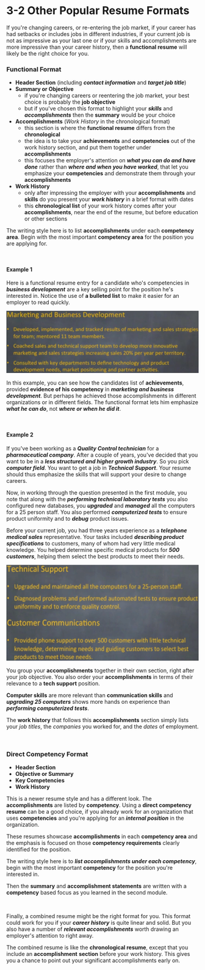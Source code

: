 # 3-2 Other Popular Resume Formats

If you're changing careers, or re-entering the job market, if your career has had setbacks or includes jobs in different industries, if your current job is not as impressive as your last one or if your skills and accomplishments are more impressive than your career history, then a **functional resume** will likely be the right choice for you.

### Functional Format

* **Header Section**  (including ***contact information*** and ***target job title***)
* **Summary or Objective**
  * if you're changing careers or reentering the job market, your best choice is probably the **job objective**
  * but if you've chosen this format to highlight your ***skills*** and ***accomplishments*** then the **summary** would be your choice
* **Accomplishments** (*Work History* in the chronological format)
  * this section is where the **functional resume** differs from the **chronological**
  * the idea is to take your **achievements** and **competencies** out of the work history section, and put them together under **accomplishments**
  * this focuses the employer's attention on ***what you can do and have done*** rather than ***where and when you have worked***, that let you emphasize your **competencies** and demonstrate them through your **accomplishments**
* **Work History**
  * only after impressing the employer with your **accomplishments** and **skills** do you present your ***work history*** in a brief format with dates
  * this **chronological list** of your work history comes after your **accomplishments**, near the end of the resume, but before education or other sections

The writing style here is to list **accomplishments** under each **competency area**. Begin with the most important **competency area** for the position you are applying for.

<br/>

#### Example 1

Here is a functional resume entry for a candidate who's competencies in ***business development*** are a key selling point for the position he's interested in. Notice the use of **a bulleted list** to make it easier for an employer to read quickly.

<img src='https://github.com/siyinghan/Notes/raw/master/Interviewing%20and%20Resume%20Writing%20in%20English%20(Coursera%20Specialization)/Image/018.png' width=700px />

In this example, you can see how the candidates list of **achievements**, provided **evidence of his competency** in ***marketing and business development***. But perhaps he achieved those accomplishments in different organizations or in different fields. The functional format lets him emphasize ***what he can do***, not ***where or when he did it***.

<br/>

#### Example 2

If you've been working as a ***Quality Control technician*** for a ***pharmaceutical company***. After a couple of years, you've decided that you want to be in a ***less structured and higher growth industry***. So you pick ***computer field***. You want to get a job in ***Technical Support***. Your resume should thus emphasize the skills that will support your desire to change careers.

Now, in working through the question presented in the first module, you note that along with the ***performing technical laboratory tests*** you also configured new databases, you ***upgraded*** and ***managed*** all the computers for a 25 person staff. You also performed ***computerized tests*** to ensure product uniformity and to ***debug*** product issues.

Before your current job, you had three years experience as a ***telephone medical sales*** representative. Your tasks included ***describing product specifications*** to customers, many of whom had very little medical knowledge. You helped determine specific medical products for ***500 customers***, helping them select the best products to meet their needs.

<img src='https://github.com/siyinghan/Notes/raw/master/Interviewing%20and%20Resume%20Writing%20in%20English%20(Coursera%20Specialization)/Image/019.png' width=600px />

You group your **accomplishments** together in their own section, right after your job objective. You also order your **accomplishments** in terms of their relevance to a **tech support** position.

**Computer skills** are more relevant than **communication skills** and ***upgrading 25 computers*** shows more hands on experience than ***performing computerized tests***.

The **work history** that follows this **accomplishments** section simply lists your *job titles*, the *companies* you worked for, and the *dates* of employment.

<br/>

### Direct Competency Format

* **Header Section**
* **Objective or Summary**
* **Key Competencies**
* **Work History**

This is a newer resume style and has a different look. The **accomplishments** are listed by **competency**. Using a **direct competency resume** can be a good choice, if you already work for an organization that uses **competencies** and you're applying for an ***internal position*** in the organization.

These resumes showcase **accomplishments** in each **competency area** and the emphasis is focused on those **competency requirements** clearly identified for the position.

The writing style here is to ***list accomplishments under each competency***, begin with the most important **competency** for the position you're interested in.

Then the **summary** and **accomplishment statements** are written with a **competency** based focus as you learned in the second module.

<br/>

Finally, a combined resume might be the right format for you. This format could work for you if your ***career history*** is quite linear and solid. But you also have a number of ***relevant accomplishments*** worth drawing an employer's attention to right away.

The combined resume is like the **chronological resume**, except that you include an **accomplishment**
**section** before your work history. This gives you a chance to point out your significant accomplishments early on.